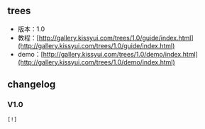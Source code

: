 ## trees

* 版本：1.0
* 教程：[http://gallery.kissyui.com/trees/1.0/guide/index.html](http://gallery.kissyui.com/trees/1.0/guide/index.html)
* demo：[http://gallery.kissyui.com/trees/1.0/demo/index.html](http://gallery.kissyui.com/trees/1.0/demo/index.html)

## changelog

### V1.0

    [!]


